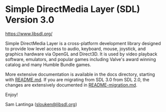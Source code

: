 
# Simple DirectMedia Layer (SDL) Version 3.0

https://www.libsdl.org/

Simple DirectMedia Layer is a cross-platform development library designed
to provide low level access to audio, keyboard, mouse, joystick, and graphics
hardware via OpenGL and Direct3D. It is used by video playback software,
emulators, and popular games including Valve's award winning catalog
and many Humble Bundle games.

More extensive documentation is available in the docs directory, starting
with [README.md](docs/README-android.md). If you are migrating from SDL 3.0
from SDL 2.0, the changes are extensively documented in [README-migration.md](docs/README-migration.md).

Enjoy!

Sam Lantinga (slouken@libsdl.org)
